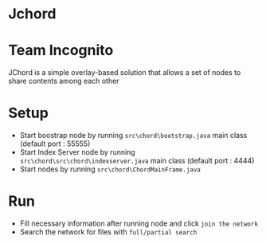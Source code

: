 # Jchord
# Team Incognito 
JChord is a simple overlay-based solution that allows a set of nodes to share contents among each other

# Setup

  - Start boostrap node by running `src\chord\bootstrap.java` main class (default port : 55555)
  - Start Index Server node by running `src\chord\src\chord\indexserver.java` main class (default port : 4444)
  - Start nodes by running `src\chord\ChordMainFrame.java` 
 
# Run
  - Fill necessary information after running node and click `join the network`
  - Search the network for files with `full/partial search`
